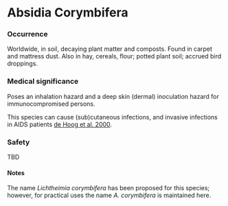 <!-- TITLE: Absidia Corymbifera -->
<!-- SUBTITLE: A quick summary of Absidia Corymbifera -->

# Absidia Corymbifera
### Occurrence
Worldwide, in soil, decaying plant matter and composts. Found in carpet and mattress dust. Also in hay, cereals, flour; potted plant soil; accrued bird droppings. 

### Medical significance
Poses an inhalation hazard and a deep skin (dermal) inoculation hazard  for immunocompromised persons.

This species can cause (sub)cutaneous infections, and invasive infections in AIDS patients [de Hoog et al. 2000](references#hoog-2000). 

### Safety
TBD

#### Notes
The name *Lichtheimia corymbifera* has been proposed for this species; however, for practical uses the name *A. corymbifera* is maintained here.

